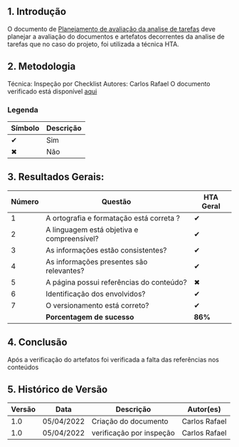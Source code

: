 ## 1. Introdução

O documento de [Planejamento de avaliação da analise de tarefas](../design_avaliacao_desenvolvimento/nivel_1/planejamento_analise_tarefas.md) deve planejar a avaliação do documentos e artefatos decorrentes da analise de tarefas que no caso do projeto, foi utilizada a técnica HTA.

## 2. Metodologia

Técnica: Inspeção por Checklist
Autores: Carlos Rafael
O documento verificado está disponível [aqui](../design_avaliacao_desenvolvimento/nivel_1/planejamento_analise_tarefas.md)

### Legenda

| Símbolo | Descrição |
| ------- | --------- |
| ✔       | Sim       |
| ✖       | Não       |

## 3. Resultados Gerais:

| Número | Questão                                    | HTA Geral            |
| ------ | ------------------------------------------ | -------------------- |
| 1      | A ortografia e formatação está correta ?   | ✔                    |
| 2      | A linguagem está objetiva e compreensível? | ✔                    |
| 3      | As informações estão consistentes?         | ✔                    |
| 4      | As informações presentes são relevantes?   | ✔                    |
| 5      | A página possui referências do conteúdo?   | ✖                    |
| 6      | Identificação dos envolvidos?              | ✔                    |
| 7      | O versionamento está correto?              | ✔                    |
|        | <strong>Porcentagem de sucesso</strong>    | <strong>86%</strong> |

## 4. Conclusão

Após a verificação do artefatos foi verificada a falta das referências nos conteúdos

## 5. Histórico de Versão

| Versão | Data       | Descrição                | Autor(es)     |
| ------ | ---------- | ------------------------ | ------------- |
| 1.0    | 05/04/2022 | Criação do documento     | Carlos Rafael |
| 1.0    | 05/04/2022 | verificação por inspeção | Carlos Rafael |
